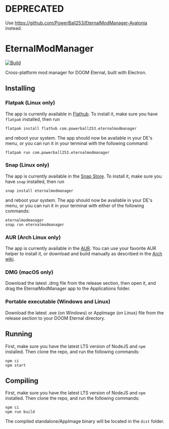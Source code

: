 # DEPRECATED
Use <https://github.com/PowerBall253/EternalModManager-Avalonia> instead.

# EternalModManager
[![Build](https://github.com/PowerBall253/EternalModManager/actions/workflows/build.yml/badge.svg)](https://github.com/PowerBall253/EternalModManager/actions/workflows/build.yml)

Cross-platform mod manager for DOOM Eternal, built with Electron.

## Installing
### Flatpak (Linux only)
The app is currently available in [Flathub](https://flathub.org/apps/details/com.powerball253.eternalmodmanager). To install it, make sure you have `flatpak` installed, then run
```
flatpak install flathub com.powerball253.eternalmodmanager
```
and reboot your system. The app should now be available in your DE's menu, or you can run it in your terminal with the following command:
```
flatpak run com.powerball253.eternalmodmanager
```

### Snap (Linux only)
The app is currently available in the [Snap Store](https://snapcraft.io/eternalmodmanager). To install it, make sure you have `snap` installed, then run
```
snap install eternalmodmanager
```
and reboot your system. The app should now be available in your DE's menu, or you can run it in your terminal with either of the following commands:
```
eternalmodmanager
snap run eternalmodmanager
```

### AUR (Arch Linux only)
The app is currently available in the [AUR](https://aur.archlinux.org/packages/eternalmodmanager/). You can use your favorite AUR helper to install it, or download and build manually as described in the [Arch wiki](https://aur.archlinux.org/packages/eternalmodmanager/).

### DMG (macOS only)
Download the latest .dmg file from the release section, then open it, and drag the EternalModManager app to the Applications folder.

### Portable executable (Windows and Linux)
Download the latest .exe (on Windows) or AppImage (on Linux) file from the release section to your DOOM Eternal directory.

## Running
First, make sure you have the latest LTS version of NodeJS and `npm` installed. Then clone the repo, and run the following commands:

```
npm ci
npm start
```

## Compiling
First, make sure you have the latest LTS version of NodeJS and `npm` installed. Then clone the repo, and run the following commands:

```
npm ci
npm run build
```

The compiled standalone/AppImage binary will be located in the `dist` folder.
